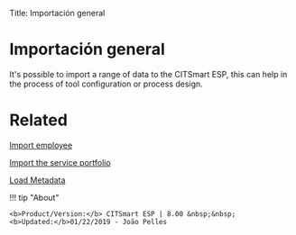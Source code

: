 Title: Importación general
# Importación general

It's possible to import a range of data to the CITSmart ESP, this can help in the process of tool configuration or process design.

# Related

[Import employee][1]

[Import the service portfolio][2]

[Load Metadata][3]

[1]:/en-us/citsmart-esp-8/platform-administration/data-and-import/employee-import.html
[2]:/en-us/citsmart-esp-8/platform-administration/data-and-import/portfolio-import-service-portfolio.html
[3]:/en-us/citsmart-esp-8/platform-administration/data-and-import/metadata-load.html

!!! tip "About"

    <b>Product/Version:</b> CITSmart ESP | 8.00 &nbsp;&nbsp;
    <b>Updated:</b>01/22/2019 - João Pelles  
	